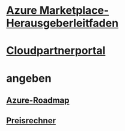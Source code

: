 # [Azure Marketplace-Herausgeberleitfaden](marketplace-publishers-guide.md)
# [Cloudpartnerportal](./cloud-partner-portal/cloud-partner-portal-what-is-the-cloud-partner-portal.md)
# angeben
## [Azure-Roadmap](https://azure.microsoft.com/roadmap/)
## [Preisrechner](https://azure.microsoft.com/pricing/calculator/)
